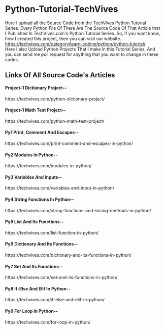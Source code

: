 # Python-Tutorial-TechVives
Here I upload all the Source Code from the TechVives Python Tutorial Series. 
Every Python File Of There Are The Source Code Of That Article that I Published In TechVives.com's Python Tutorial Series. So, If you want know, how I created this project, then you can visit our website..
https://techvives.com/category/learn-coding/python/python-tutorial/  
Here I also Upload Python Projects That I make in this Tutorial Series, And you can send me pull request for anything that you want to change in these codes.

<h2>Links Of All Source Code's Articles</h2>

<h4>Project-1 Dictionary Project-- </h4>
<p>https://techvives.com/python-dictionary-project/</p>

<h4>Project-1 Math Test Project-- </h4>
<p>https://techvives.com/python-math-test-project/</p>

<h4>Py1 Print, Comment And Escapes-- </h4>
<p>https://techvives.com/print-comment-and-escapes-in-python/</p>

<h4>Py2 Modules In Python-- </h4>
<p>https://techvives.com/modules-in-python/</p>

<h4>Py3 Variables And Inputs-- </h4>
<p>https://techvives.com/variables-and-input-in-python/</p>

<h4>Py4 String Functions In Python-- </h4>
<p>https://techvives.com/string-functions-and-slicing-methods-in-python/</p>

<h4>Py5 List And Its Functions-- </h4>
<p>https://techvives.com/list-function-in-python/</p>

<h4>Py6 Dictionary And Its Functions-- </h4>
<p>https://techvives.com/dictionary-and-its-functions-in-python/</p>

<h4>Py7 Set And Its Functions-- </h2>
<p>https://techvives.com/set-and-its-functions-in-python/</p>

<h4>Py8 If-Else And Elif In Python-- </h2>
<p>https://techvives.com/if-else-and-elif-in-python/</p>

<h4>Py9 For Loop In Python-- </h2>
<p>https://techvives.com/for-loop-in-python/</p>
